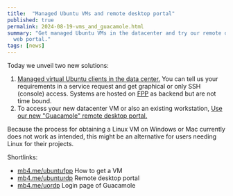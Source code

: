 ```yaml
---
title:  "Managed Ubuntu VMs and remote desktop portal"
published: true
permalink: 2024-08-19-vms_and_guacamole.html
summary: "Get managed Ubuntu VMs in the datacenter and try our remote desktop
  web portal."
tags: [news]
---
```


Today we unveil two new solutions:

1. [Managed virtual Ubuntu clients in the data center.](
   /ubunturd/ubuntudoc/fpp.html) You can tell us your requirements in a service
   request and get graphical or only SSH (console) access. Systems are hosted on
   [FPP](https://social.cloud.corpintra.net/groups/devops-community/blog/2019/07/10/how-to-use-faster-provisioning-portalfpp)
   as backend but are not time bound.
2. To access your new datacenter VM or also an existing workstation,
   [Use our new "Guacamole" remote desktop portal.](
   /ubunturd/ubuntudoc/guacamole.html)

Because the process for obtaining a Linux VM on Windows or Mac currently
does not work as intended, this might be an alternative for users needing
Linux for their projects.

Shortlinks:

* [mb4.me/ubuntufpp](https://mb4.me/ubuntufpp) How to get a VM
* [mb4.me/ubunturdp](https://mb4.me/ubunturdp) Remote desktop portal
* [mb4.me/uordp](https://mb4.me/uordp) Login page of Guacamole
